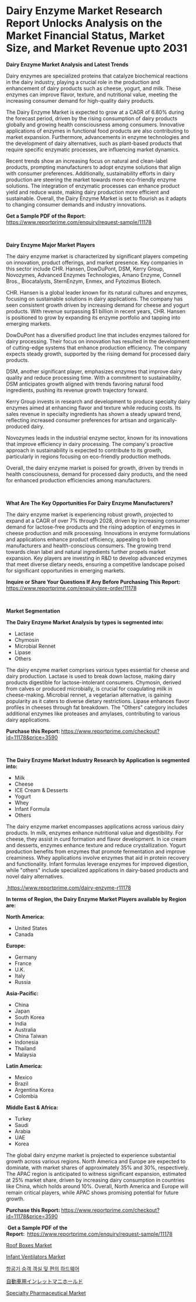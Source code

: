 <p><h1>Dairy Enzyme Market Research Report Unlocks Analysis on the Market Financial Status, Market Size, and Market Revenue upto 2031</h1></p><p><strong>Dairy Enzyme Market Analysis and Latest Trends</strong></p>
<p><p>Dairy enzymes are specialized proteins that catalyze biochemical reactions in the dairy industry, playing a crucial role in the production and enhancement of dairy products such as cheese, yogurt, and milk. These enzymes can improve flavor, texture, and nutritional value, meeting the increasing consumer demand for high-quality dairy products.</p><p>The Dairy Enzyme Market is expected to grow at a CAGR of 6.80% during the forecast period, driven by the rising consumption of dairy products globally and growing health consciousness among consumers. Innovative applications of enzymes in functional food products are also contributing to market expansion. Furthermore, advancements in enzyme technologies and the development of dairy alternatives, such as plant-based products that require specific enzymatic processes, are influencing market dynamics.</p><p>Recent trends show an increasing focus on natural and clean-label products, prompting manufacturers to adopt enzyme solutions that align with consumer preferences. Additionally, sustainability efforts in dairy production are steering the market towards more eco-friendly enzyme solutions. The integration of enzymatic processes can enhance product yield and reduce waste, making dairy production more efficient and sustainable. Overall, the Dairy Enzyme Market is set to flourish as it adapts to changing consumer demands and industry innovations.</p></p>
<p><strong>Get a Sample PDF of the Report:&nbsp;</strong> <a href="https://www.reportprime.com/enquiry/request-sample/11178">https://www.reportprime.com/enquiry/request-sample/11178</a></p>
<p>&nbsp;</p>
<p><strong>Dairy Enzyme Major Market Players</strong></p>
<p><p>The dairy enzyme market is characterized by significant players competing on innovation, product offerings, and market presence. Key companies in this sector include CHR. Hansen, DowDuPont, DSM, Kerry Group, Novozymes, Advanced Enzymes Technologies, Amano Enzyme, Connell Bros., Biocatalysts, SternEnzym, Enmex, and Fytozimus Biotech.</p><p>CHR. Hansen is a global leader known for its natural cultures and enzymes, focusing on sustainable solutions in dairy applications. The company has seen consistent growth driven by increasing demand for cheese and yogurt products. With revenue surpassing $1 billion in recent years, CHR. Hansen is positioned to grow by expanding its enzyme portfolio and tapping into emerging markets.</p><p>DowDuPont has a diversified product line that includes enzymes tailored for dairy processing. Their focus on innovation has resulted in the development of cutting-edge systems that enhance production efficiency. The company expects steady growth, supported by the rising demand for processed dairy products.</p><p>DSM, another significant player, emphasizes enzymes that improve dairy quality and reduce processing time. With a commitment to sustainability, DSM anticipates growth aligned with trends favoring natural food ingredients, pushing its revenue growth trajectory forward.</p><p>Kerry Group invests in research and development to produce specialty dairy enzymes aimed at enhancing flavor and texture while reducing costs. Its sales revenue in specialty ingredients has shown a steady upward trend, reflecting increased consumer preferences for artisan and organically-produced dairy.</p><p>Novozymes leads in the industrial enzyme sector, known for its innovations that improve efficiency in dairy processing. The company's proactive approach in sustainability is expected to contribute to its growth, particularly in regions focusing on eco-friendly production methods.</p><p>Overall, the dairy enzyme market is poised for growth, driven by trends in health consciousness, demand for processed dairy products, and the need for enhanced production efficiencies among manufacturers.</p></p>
<p>&nbsp;</p>
<p><strong>What Are The Key Opportunities For Dairy Enzyme Manufacturers?</strong></p>
<p><p>The dairy enzyme market is experiencing robust growth, projected to expand at a CAGR of over 7% through 2028, driven by increasing consumer demand for lactose-free products and the rising adoption of enzymes in cheese production and milk processing. Innovations in enzyme formulations and applications enhance product efficiency, appealing to both manufacturers and health-conscious consumers. The growing trend towards clean label and natural ingredients further propels market expansion. Key players are investing in R&D to develop advanced enzymes that meet diverse dietary needs, ensuring a competitive landscape poised for significant opportunities in emerging markets.</p></p>
<p><strong>Inquire or Share Your Questions If Any Before Purchasing This Report:</strong> <a href="https://www.reportprime.com/enquiry/pre-order/11178">https://www.reportprime.com/enquiry/pre-order/11178</a></p>
<p>&nbsp;</p>
<p><strong>Market Segmentation</strong></p>
<p><strong>The Dairy Enzyme Market Analysis by types is segmented into:</strong></p>
<p><ul><li>Lactase</li><li>Chymosin</li><li>Microbial Rennet</li><li>Lipase</li><li>Others</li></ul></p>
<p><p>The dairy enzyme market comprises various types essential for cheese and dairy production. Lactase is used to break down lactose, making dairy products digestible for lactose-intolerant consumers. Chymosin, derived from calves or produced microbially, is crucial for coagulating milk in cheese-making. Microbial rennet, a vegetarian alternative, is gaining popularity as it caters to diverse dietary restrictions. Lipase enhances flavor profiles in cheeses through fat breakdown. The "Others" category includes additional enzymes like proteases and amylases, contributing to various dairy applications.</p></p>
<p><strong>Purchase this Report:&nbsp;</strong><a href="https://www.reportprime.com/checkout?id=11178&price=3590">https://www.reportprime.com/checkout?id=11178&price=3590</a></p>
<p>&nbsp;</p>
<p><strong>The Dairy Enzyme Market Industry Research by Application is segmented into:</strong></p>
<p><ul><li>Milk</li><li>Cheese</li><li>ICE Cream & Desserts</li><li>Yogurt</li><li>Whey</li><li>Infant Formula</li><li>Others</li></ul></p>
<p><p>The dairy enzyme market encompasses applications across various dairy products. In milk, enzymes enhance nutritional value and digestibility. For cheese, they assist in curd formation and flavor development. In ice cream and desserts, enzymes enhance texture and reduce crystallization. Yogurt production benefits from enzymes that promote fermentation and improve creaminess. Whey applications involve enzymes that aid in protein recovery and functionality. Infant formulas leverage enzymes for improved digestion, while "others" include specialized applications in dairy-based products and novel dairy alternatives.</p></p>
<p><a href="https://www.reportprime.com/dairy-enzyme-r11178">&nbsp;https://www.reportprime.com/dairy-enzyme-r11178</a></p>
<p><strong>In terms of Region, the Dairy Enzyme Market Players available by Region are:</strong></p>
<p>
    <p> <strong> North America: </strong>
        <ul>
            <li>United States</li>
            <li>Canada</li>
        </ul>
        </p> 
    <p> <strong> Europe: </strong>
        <ul>
            <li>Germany</li>
            <li>France</li>
            <li>U.K.</li>
            <li>Italy</li>
            <li>Russia</li>
        </ul>
        </p> 
    <p> <strong> Asia-Pacific: </strong>
        <ul>
            <li>China</li>
            <li>Japan</li>
            <li>South Korea</li>
            <li>India</li>
            <li>Australia</li>
            <li>China Taiwan</li>
            <li>Indonesia</li>
            <li>Thailand</li>
            <li>Malaysia</li>
        </ul>
        </p> 
    <p> <strong> Latin America: </strong>
        <ul>
            <li>Mexico</li>
            <li>Brazil</li>
            <li>Argentina Korea</li>
            <li>Colombia</li>
        </ul>
        </p> 
    <p> <strong> Middle East & Africa: </strong>
        <ul>
            <li>Turkey</li>
            <li>Saudi</li>
            <li>Arabia</li>
            <li>UAE</li>
            <li>Korea</li>
        </ul>
    </p>
    </p>
<p><p>The global dairy enzyme market is projected to experience substantial growth across various regions. North America and Europe are expected to dominate, with market shares of approximately 35% and 30%, respectively. The APAC region is anticipated to witness significant expansion, estimated at 25% market share, driven by increasing dairy consumption in countries like China, which holds around 10%. Overall, North America and Europe will remain critical players, while APAC shows promising potential for future growth.</p></p>
<p><strong>Purchase this Report: </strong><a href="https://www.reportprime.com/checkout?id=11178&price=3590">https://www.reportprime.com/checkout?id=11178&price=3590</a></p>
<p>&nbsp;<strong>Get a Sample PDF of the Report:&nbsp;&nbsp;</strong><a href="https://www.reportprime.com/enquiry/request-sample/11178">https://www.reportprime.com/enquiry/request-sample/11178</a></p>
<p><strong></strong></p>
<p><p><a href="https://issuu.com/reportprime-2/docs/roof-boxes-market-size-2030.pptx_760289bf4d1b5d">Roof Boxes Market</a></p><p><a href="https://www.linkedin.com/pulse/infant-ventilators-market-size-share-competitive-landscape-qk77e?trackingId=wHMjZW4DT3WEsWTo98IjOg%3D%3D">Infant Ventilators Market</a></p><p><a href="https://medium.com/@mark_mc_nulty87/aircraft-passenger-cabin-and-comfort-hardware-market-%EC%9D%98-%EA%B8%80%EB%A1%9C%EB%B2%8C-%EC%8B%9C%EC%9E%A5-%EA%B0%9C%EC%9A%94%EB%8A%94-%EC%A0%84-%EC%84%B8%EA%B3%84-%EB%B0%8F-%EC%A3%BC%EC%9A%94-%EC%8B%9C%EC%9E%A5%EC%9D%98-%EC%82%B0%EC%97%85%EC%97%90-%EC%98%81%ED%96%A5%EC%9D%84-%EB%AF%B8%EC%B9%98%EB%8A%94-%EC%A3%BC%EC%9A%94-f3caed38e133">항공기 승객 객실 및 편의 하드웨어</a></p><p><a href="https://medium.com/@tubbs463/automotive-inlet-manifolds-market-%E3%81%AF-%E3%82%B3%E3%82%B9%E3%83%88%E7%AE%A1%E7%90%86%E3%81%A8%E5%8A%B9%E7%8E%87%E5%90%91%E4%B8%8A%E3%82%92%E5%84%AA%E5%85%88%E3%81%97%E3%81%BE%E3%81%99-%E3%81%95%E3%82%89%E3%81%AB-%E5%A0%B1%E5%91%8A%E6%9B%B8%E3%81%AF%E5%B8%82%E5%A0%B4%E3%81%AE%E9%9C%80%E8%A6%81%E9%9D%A2%E3%81%A8%E4%BE%9B%E7%B5%A6%E9%9D%A2%E3%81%AE%E4%B8%A1%E6%96%B9%E3%82%92%E3%82%AB%E3%83%90%E3%83%BC%E3%81%97%E3%81%A6%E3%81%84%E3%81%BE%E3%81%99-automotive-c9d2064b2fa7">自動車用インレットマニホールド</a></p><p><a href="https://www.linkedin.com/pulse/specialty-pharmaceutical-market-trends-regional-insights-ebgvf?trackingId=ht3KJJkdSsiSVGCRmzyysQ%3D%3D">Specialty Pharmaceutical Market</a></p></p>